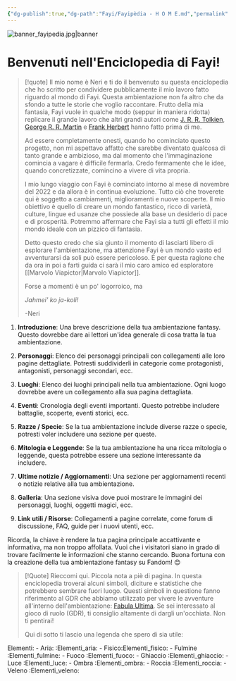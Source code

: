 ```yaml
---
{"dg-publish":true,"dg-path":"Fayi/Fayipèdia - H O M E.md","permalink":"/fayi/fayipedia-h-o-m-e/","tags":["gardenEntry"]}
---
```



![banner_fayipedia.jpg|banner](/img/user/Allegati/Banner/banner_fayipedia.jpg)

# Benvenuti nell'Enciclopedia di Fayi! 

>[!quote]
>Il mio nome è Neri e ti do il benvenuto su questa enciclopedia che ho scritto per condividere pubblicamente il mio lavoro fatto riguardo al mondo di Fayi. Questa ambientazione non fa altro che da sfondo a tutte le storie che voglio raccontare. Frutto della mia fantasia, Fayi vuole in qualche modo (seppur in maniera ridotta) replicare il grande lavoro che altri grandi autori come [J. R. R. Tolkien](https://it.wikipedia.org/wiki/J._R._R._Tolkien), [George R. R. Martin](https://it.wikipedia.org/wiki/George_R._R._Martin) e [Frank Herbert](https://it.wikipedia.org/wiki/Frank_Herbert) hanno fatto prima di me. 
>
>Ad essere completamente onesti, quando ho cominciato questo progetto, non mi aspettavo affatto che sarebbe diventato qualcosa di tanto grande e ambizioso, ma dal momento che l'immaginazione comincia a vagare è difficile fermarla. Credo fermamente che le idee, quando concretizzate, comincino a vivere di vita propria.
>
>l mio lungo viaggio con Fayi è cominciato intorno al mese di novembre del 2022 e da allora è in continua evoluzione. Tutto ciò che troverete qui è soggetto a cambiamenti, miglioramenti e nuove scoperte. Il mio obiettivo è quello di creare un mondo fantastico, ricco di varietà, culture, lingue ed usanze che possiede alla base un desiderio di pace e di prosperità. Potremmo affermare che Fayi sia a tutti gli effetti il mio mondo ideale con un pizzico di fantasia.
>
>Detto questo credo che sia giunto il momento di lasciarti libero di esplorare l'ambientazione, ma attenzione Fayi è un mondo vasto ed avventurarsi da soli può essere pericoloso. È per questa ragione che da ora in poi a farti guida ci sarà il mio caro amico ed esploratore [[Marvolo Viapictor\|Marvolo Viapictor]]. 
>
>Forse a momenti è un po' logorroico, ma 
>
>*Jahmei' ko ja-koli!*
>
>\-Neri

1. **Introduzione**: Una breve descrizione della tua ambientazione fantasy. Questo dovrebbe dare ai lettori un'idea generale di cosa tratta la tua ambientazione.

2. **Personaggi**: Elenco dei personaggi principali con collegamenti alle loro pagine dettagliate. Potresti suddividerli in categorie come protagonisti, antagonisti, personaggi secondari, ecc.

3. **Luoghi**: Elenco dei luoghi principali nella tua ambientazione. Ogni luogo dovrebbe avere un collegamento alla sua pagina dettagliata.

4. **Eventi**: Cronologia degli eventi importanti. Questo potrebbe includere battaglie, scoperte, eventi storici, ecc.

5. **Razze / Specie**: Se la tua ambientazione include diverse razze o specie, potresti voler includere una sezione per queste.

6. **Mitologia e Leggende**: Se la tua ambientazione ha una ricca mitologia o leggende, questa potrebbe essere una sezione interessante da includere.

7. **Ultime notizie / Aggiornamenti**: Una sezione per aggiornamenti recenti o notizie relative alla tua ambientazione.

8. **Galleria**: Una sezione visiva dove puoi mostrare le immagini dei personaggi, luoghi, oggetti magici, ecc.

9. **Link utili / Risorse**: Collegamenti a pagine correlate, come forum di discussione, FAQ, guide per i nuovi utenti, ecc.

Ricorda, la chiave è rendere la tua pagina principale accattivante e informativa, ma non troppo affollata. Vuoi che i visitatori siano in grado di trovare facilmente le informazioni che stanno cercando. Buona fortuna con la creazione della tua ambientazione fantasy su Fandom! 😊

>[!Quote]
>Rieccomi qui.
>Piccola nota a piè di pagina. In questa enciclopedia troverai alcuni simboli, diciture e statistiche che potrebbero sembrare fuori luogo. Questi simboli in questione fanno riferimento al GDR che abbiamo utilizzato per vivere le avventure all'interno dell'ambientazione: [Fabula Ultima](https://www.needgames.it/giochi/fabula-ultima/). Se sei interessato al gioco di ruolo (GDR), ti consiglio altamente di dargli un'occhiata. Non ti pentirai!
>
>Qui di sotto ti lascio una legenda che spero di sia utile:


Elementi:
	- Aria: :Elementi_aria:
	-  Fisico:Elementi_fisico:
	- Fulmine :Elementi_fulmine:
	- Fuoco :Elementi_fuoco:
	- Ghiaccio :Elementi_ghiaccio:
	- Luce :Elementi_luce:
	- Ombra :Elementi_ombra:
	- Roccia :Elementi_roccia:
	- Veleno :Elementi_veleno:
